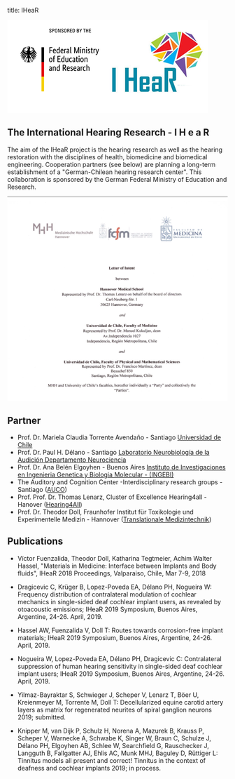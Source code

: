 title: IHeaR


![IHeaRbmbflogo](IHeaR_bmbf_Logo.png)  


## The International Hearing Research - I H e a R 
The aim of the IHeaR project is the hearing research as well as the hearing restoration with the disciplines of health, biomedicine and biomedical engineering. Cooperation partners (see below) are planning a long-term establishment of a "German-Chilean hearing research center". This collaboration is sponsored by the German Federal Ministry of Education and Research.

![Vertrag1](Vertrag1.png)


## Partner

* Prof. Dr. Mariela Claudia Torrente Avendaño - Santiago [Universidad de Chile](http://www.uchile.cl/)
* Prof. Dr. Paul H. Délano - Santiago [Laboratorio Neurobiología de la Audición Departamento Neurociencia](http://www.audicion.cl/)
* Prof. Dr. Ana Belén Elgoyhen - Buenos Aires [Instituto de Investigaciones en Ingenieria Genetica y Biologia Molecular - (INGEBI)](http://ingebi-conicet.gov.ar/es_fisiologia-y-genetica-de-la-audicion/)
* The Auditory and Cognition Center -Interdisciplinary research groups - Santiago ([AUCO](http://www.auco.cl/))
* Prof. Prof. Dr. Thomas Lenarz, Cluster of Excellence Hearing4all - Hanover ([Hearing4All](http://hearing4all.eu/EN/))
* Prof. Dr. Theodor Doll, Fraunhofer Institut für Toxikologie und Experimentelle Medizin - Hannover ([Translationale Medizintechnik](https://www.item.fraunhofer.de/de/angebot/medizintechnik.html/))

## Publications

* Víctor Fuenzalida, Theodor Doll, Katharina Tegtmeier, Achim Walter Hassel, "Materials in Medicine: Interface between Implants and Body fluids", IHeaR 2018 Proceedings, Valparaiso, Chile, Mar 7-9, 2018

* Dragicevic C, Krüger B, Lopez-Poveda EA, Délano PH, Nogueira W: Frequency distribution of contralateral modulation of cochlear mechanics in single-sided deaf cochlear implant users, as revealed by otoacoustic emissions; IHeaR 2019 Symposium, Buenos Aires, Argentine, 24-26. April, 2019. 

* Hassel AW, Fuenzalida V, Doll T: Routes towards corrosion-free implant materials; IHeaR 2019 Symposium, Buenos Aires, Argentine, 24-26. April, 2019.

* Nogueira W, Lopez-Poveda EA, Délano PH, Dragicevic C: Contralateral suppression of human hearing sensitivity in single-sided deaf cochlear implant users; IHeaR 2019 Symposium, Buenos Aires, Argentine, 24-26. April, 2019. 

* Yilmaz-Bayraktar S, Schwieger J, Scheper V, Lenarz T, Böer U, Kreienmeyer M, Torrente M, Doll T:  Decellularized equine carotid artery layers as matrix for regenerated neurites of spiral ganglion neurons 2019; submitted.

* Knipper M, van Dijk P, Schulz H, Norena A, Mazurek B, Krauss P, Scheper V, Warnecke A, Schwabe K, Singer W, Braun C, Schulze J, Délano PH, Elgoyhen AB, Schlee W, Searchfield G, Rauschecker J, Langguth B, Fallgatter AJ, Ehlis AC, Munk MHJ, Baguley D, Rüttiger L: Tinnitus models all present and correct! Tinnitus in the context of deafness and cochlear implants 2019; in process.



